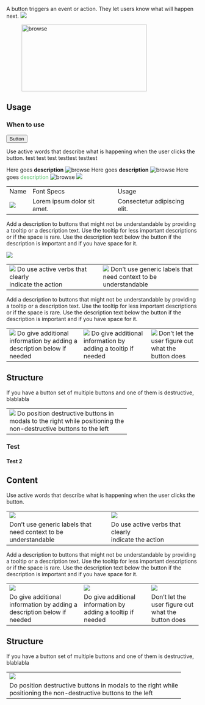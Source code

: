 [//]: # (title: Button)
<emphasis>
A button triggers an event or action. They let users know what will happen next.
</emphasis>
<img src="test8.png"/>


<figure id="b473d396" class="media-gallery-media ">
 <img alt="browse" title="browse" src="/help/img/webhelp-sandbox/1.0/add_from_a_topic.png" data-dark-src="/help/img/webhelp-sandbox/1.0/add_from_a_topic_dark.png" width="328" height="175"/>
</figure>


## Usage

### When to use

<Button>Button</Button>

Use active words that describe what is happening when the user clicks the button. test test test  testtest testtest


<chapter title="Media gallery" id="media-gallery">
  <media-gallery>
    <media title="Picture">
      <media-description>Here goes <b>description</b></media-description>
      <img src="tooltips_do_text.svg" alt="browse"/>
    </media>
    <media title="Video">
      <media-description>Here goes <b>description</b></media-description>
      <img src="tooltips_do_text.svg" alt="browse"/>
    </media>
    <media title="Video">
      <media-description>Here goes <font color="#4DBB5F">description</font></media-description>
      <img src="tooltips_do_text.svg" alt="browse"/>
    </media>
  </media-gallery>
</chapter>



<img src="Test_new.svg"/>


<table>
    <tr>
        <td>
            Name
        </td>
        <td>
            Font Specs
        </td>
        <td>
            Usage
        </td>
    </tr>
    <tr>
        <td>
            <img src="tooltips_do_text.svg"/>
        </td>
        <td>
            Lorem ipsum dolor sit amet.
        </td>
        <td>
            Consectetur adipiscing elit.
        </td>
    </tr>
</table>


Add a description to buttons that might not be understandable by
providing a tooltip or a description text. Use the tooltip for less
important descriptions or if the space is rare. Use the description
text below the button if the
description is important and if you have space for it.

<img src="Test_new.png"/>


<table>
  <tr>
    <td>
      <img src="generic_labels_do.svg"/>
      Do use active verbs that clearly <br/> indicate the action
    </td>
    <td>
      <img src="generic_labels_dont.svg"/>
      Don’t use generic labels that <br/> need context to be understandable
    </td>
  </tr>
</table>

Add a description to buttons that might not be understandable by
providing a tooltip or a description text. Use the tooltip for less
important descriptions or if the space is rare. Use the description
text below the button if the
description is important and if you have space for it.

<table>
  <tr>
    <td>
      <img src="tooltips_do_text.svg"/>
      Do give additional information by adding a description below if needed
    </td>
    <td>
      <img src="tooltips_do_icon.svg"/>
      Do give additional information by adding a tooltip if needed
    </td>
    <td>
      <img src="tooltips_dont.svg"/>
      Don’t let the user figure out what the button does
    </td>
  </tr>
</table>

## Structure

If you have a button set of multiple buttons and one of them is destructive, blablabla

<table>
  <tr>
    <td>
      <img src="structure_destructive_do.svg"/>
      Do position destructive buttons in <br/> modals to the right while positioning the <br/> non-destructive buttons to the left
    </td>
  </tr>
</table>




### Test


#### Test 2






## Content

Use active words that describe what is happening when the user clicks the button.

<table>
  <tr>
    <td>
      <img src="generic_labels_do.svg"/>
    </td>
    <td>
      <img src="generic_labels_dont.svg"/>
    </td>
  </tr>
  <tr>
    <td>
      Don’t use generic labels that <br/> need context to be understandable
    </td>
    <td>
      Do use active verbs that clearly <br/> indicate the action
    </td>
  </tr>
</table>

Add a description to buttons that might not be understandable by
providing a tooltip or a description text. Use the tooltip for less
important descriptions or if the space is rare. Use the description
text below the button if the
description is important and if you have space for it.

<table>
  <tr>
    <td>
      <img src="tooltips_do_text.svg"/>
    </td>
    <td>
      <img src="tooltips_do_icon.svg"/>
    </td>
    <td>
      <img src="tooltips_dont.svg"/>
    </td>
  </tr>
  <tr>
    <td>
      Do give additional information by adding a description below if needed
    </td>
    <td>
      Do give additional information by adding a tooltip if needed
    </td>
    <td>
      Don’t let the user figure out what the button does
    </td>
  </tr>
</table>

## Structure


If you have a button set of multiple buttons and one of them is destructive, blablabla

<table>
  <tr>
    <td>
      <img src="structure_destructive_do.svg"/>
    </td>
  </tr>
  <tr>
    <td>
      Do position destructive buttons in 
      modals to the right while <br/> positioning the non-destructive buttons to the left
    </td>
  </tr>
</table>

